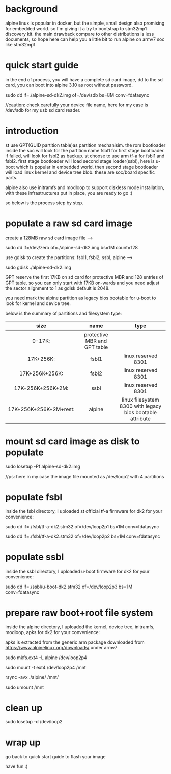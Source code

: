 # background
alpine linux is popular in docker, but the simple, small design also promising for embedded world. so I'm giving it a try to bootstrap to stm32mp1 discovery kit.
the main drawback compare to other distributions is less documents, so hope here can help you a little bit to run alpine on armv7 soc like stm32mp1.

# quick start guide
in the end of process, you will have a complete sd card image, dd to the sd card, you can boot into alpine 3.10 as root without password.

sudo dd if=./alpine-sd-dk2.img of=/dev/sdb bs=8M conv=fdatasync

//caution: check carefully your device file name, here for my case is /dev/sdb for my usb sd card reader.

# introduction
st use GPT(GUID partition table)as partition mechanisim. the rom bootloader inside the soc will look for the partition name fsbl1 for first stage bootloader. if failed, will look for fsbl2 as backup. st choose to use arm tf-a for fsbl1 and fsbl2. first stage bootloader will load second stage loader(ssbl), here is u-boot which is popular in embedded world. then second stage bootloader will load linux kernel and device tree blob. these are soc/board specific parts.

alpine also use initramfs and modloop to support diskless mode installation, with these infrastructures put in place, you are ready to go :)

so below is the process step by step.

# populate a raw sd card image

create a 128MB raw sd card image file -->

sudo dd if=/dev/zero of=./alpine-sd-dk2.img bs=1M count=128

use gdisk to create the partitions: fsbl1, fsbl2, ssbl, alpine -->

sudo gdisk ./alpine-sd-dk2.img

GPT reserve the first 17KB on sd card for protective MBR and 128 entries of GPT table. so you can only start with 17KB on-wards and you need adjust the sector alignment to 1 as gdisk default is 2048.

you need mark the alpine partition as legacy bios bootable for u-boot to look for kernel and device tree.

below is the summary of partitions and filesystem type:

| size | name | type |
| :----: | :----: | :----: |
| 0-17K: | protective MBR and GPT table |
| 17K+256K: | fsbl1 | linux reserved 8301 |
| 17K+256K+256K: | fsbl2 | linux reserved 8301 |
| 17K+256K+256K+2M: | ssbl | linux reserved 8301 |
| 17K+256K+256K+2M+rest: | alpine | linux filesystem 8300 with legacy bios bootable attribute |

# mount sd card image as disk to populate

sudo losetup -Pf alpine-sd-dk2.img

//ps: here in my case the image file mounted as /dev/loop2 with 4 partitions  

# populate fsbl

inside the fsbl directory, I uploaded st official tf-a firmware for dk2 for your convenience:

sudo dd if=./fsbl/tf-a-dk2.stm32 of=/dev/loop2p1 bs=1M conv=fdatasync  

sudo dd if=./fsbl/tf-a-dk2.stm32 of=/dev/loop2p2 bs=1M conv=fdatasync

# populate ssbl

inside the ssbl directory, I uploaded u-boot firmware for dk2 for your convenience: 

sudo dd if=./ssbl/u-boot-dk2.stm32 of=/dev/loop2p3 bs=1M conv=fdatasync

# prepare raw boot+root file system

inside the alpine directory, I uploaded the kernel, device tree, initramfs, modloop, apks for dk2 for your convenience:

apks is extracted from the generic arm package downloaded from https://www.alpinelinux.org/downloads/ under armv7 

sudo mkfs.ext4 -L alpine /dev/loop2p4

sudo mount -t ext4 /dev/loop2p4 /mnt

rsync -avx ./alpine/ /mnt/

sudo umount /mnt

# clean up

sudo losetup -d /dev/loop2

# wrap up

go back to quick start guide to flash your image

have fun :)

